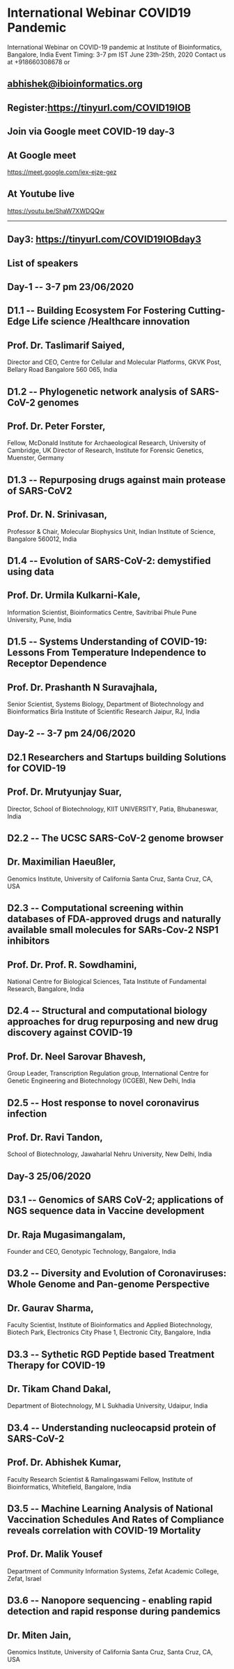 # International Webinar COVID19 Pandemic 

International Webinar on COVID-19 pandemic at Institute of Bioinformatics, Bangalore, India
Event Timing: 3-7 pm IST June 23th-25th, 2020
Contact us at +918660308678 or 

abhishek@ibioinformatics.org
----

Register:https://tinyurl.com/COVID19IOB
---------
Join via Google meet
COVID-19 day-3
--------
At Google meet
------------
https://meet.google.com/iex-ejze-gez

At Youtube live
-----------------
https://youtu.be/ShaW7XWDQQw

-------
Day3: https://tinyurl.com/COVID19IOBday3
-------


List of speakers
-----

Day-1	  -- 3-7 pm 23/06/2020
-----
D1.1		-- Building Ecosystem For Fostering Cutting-Edge Life science /Healthcare innovation
-----
Prof. Dr. Taslimarif Saiyed, 
-----
Director and CEO, Centre for Cellular and Molecular Platforms, GKVK Post, Bellary Road Bangalore 560 065, India

D1.2	-- Phylogenetic network analysis of SARS-CoV-2 genomes
-----
Prof. Dr. Peter Forster, 
-----
Fellow, McDonald Institute for Archaeological Research, University of Cambridge, UK Director of Research, Institute for Forensic Genetics, Muenster, Germany

D1.3	-- Repurposing drugs against main protease of SARS-CoV2
-----
Prof. Dr. N. Srinivasan, 
-----
Professor & Chair, Molecular Biophysics Unit, Indian Institute of Science, Bangalore 560012, India


D1.4	-- Evolution of SARS-CoV-2: demystified using data
-----
Prof. Dr. Urmila Kulkarni-Kale, 
-----
Information Scientist, Bioinformatics Centre, Savitribai Phule Pune University, Pune, India

D1.5	-- Systems Understanding of COVID-19: Lessons From Temperature Independence to Receptor Dependence 
-----
Prof. Dr. Prashanth N Suravajhala, 
-----
Senior Scientist, Systems Biology, Department of Biotechnology and Bioinformatics Birla Institute of Scientific Research Jaipur, RJ, India

Day-2	-- 3-7 pm 24/06/2020
-----
D2.1	Researchers and Startups building Solutions for COVID-19
-----
Prof. Dr. Mrutyunjay Suar, 
-----
Director, School of Biotechnology, KIIT UNIVERSITY, Patia, Bhubaneswar, India

D2.2	 -- The UCSC SARS-CoV-2 genome browser 
-----
Dr. Maximilian Haeußler, 
-----
Genomics Institute, University of California Santa Cruz, Santa Cruz, CA, USA

D2.3	-- Computational screening within databases of FDA-approved drugs and naturally available small molecules for SARs-Cov-2 NSP1 inhibitors
-----

Prof. Dr. Prof. R. Sowdhamini, 
-----

National Centre for Biological Sciences, 
Tata Institute of Fundamental Research, Bangalore, India 

D2.4	-- Structural and computational biology approaches for drug repurposing and new drug discovery against COVID-19
-----
Prof. Dr. Neel Sarovar Bhavesh,
-----
Group Leader, Transcription Regulation group, International Centre for Genetic Engineering and Biotechnology (ICGEB), New Delhi, India

D2.5	-- Host response to novel coronavirus infection
-----
Prof. Dr. Ravi Tandon, 
-----
School of Biotechnology, Jawaharlal Nehru University, New Delhi, India

Day-3	25/06/2020
-----

D3.1	-- Genomics of SARS CoV-2; applications of NGS sequence data in Vaccine development
-----

Dr. Raja Mugasimangalam,
-----
Founder and CEO, Genotypic Technology, Bangalore, India

D3.2	-- Diversity and Evolution of Coronaviruses: Whole Genome and Pan-genome Perspective
-----

Dr. Gaurav Sharma, 
-----
Faculty Scientist, Institute of Bioinformatics and Applied Biotechnology, 
Biotech Park, Electronics City Phase 1, Electronic City, Bangalore, India  

D3.3	-- Sythetic RGD Peptide based Treatment Therapy for COVID-19
-----
Dr. Tikam Chand Dakal, 
-----
Department of Biotechnology, M L Sukhadia University, Udaipur, India



D3.4	-- Understanding nucleocapsid protein of SARS-CoV-2
-----
Prof. Dr. Abhishek Kumar, 
-----
Faculty Research Scientist & Ramalingaswami Fellow, Institute of Bioinformatics, Whitefield, Bangalore, India


D3.5 -- Machine Learning Analysis of National Vaccination Schedules And Rates of Compliance reveals correlation with COVID-19 Mortality 
----
Prof. Dr. Malik Yousef
-----

Department of Community Information Systems, Zefat Academic College, Zefat, Israel


D3.6	-- Nanopore sequencing - enabling rapid detection and rapid response during pandemics
-----

Dr. Miten Jain, 
-----
Genomics Institute, University of California Santa Cruz, Santa Cruz, CA,  USA
